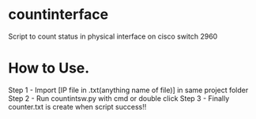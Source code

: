 # countinterface
Script to count status in physical interface on cisco switch 2960

# How to Use.
Step 1 - Import [IP file in .txt(anything name of file)] in same project folder
Step 2 - Run countintsw.py with cmd or double click
Step 3 - Finally counter.txt is create when script success!!
